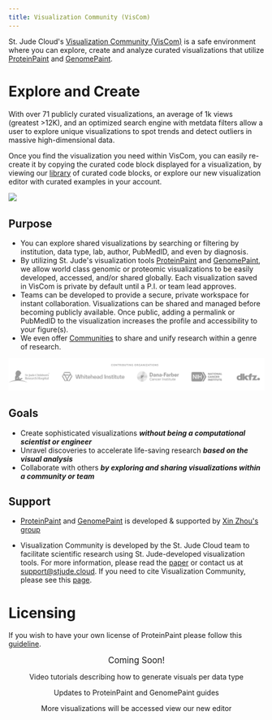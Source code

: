 ```yaml
---
title: Visualization Community (VisCom)
---
```


St. Jude Cloud's [Visualization Community (VisCom)](https://viz.stjude.cloud/) is a safe environment where you can explore, create and analyze curated visualizations that utilize [ProteinPaint](https://proteinpaint.stjude.org/) and [GenomePaint](https://genomepaint.stjude.cloud/). 


# Explore and Create
With over 71 publicly curated visualizations, an average of 1k views (greatest >12K), and an optimized search engine with metdata filters allow a user to explore unique visualizations to spot trends and detect outliers in massive high-dimensional data. 

Once you find the visualization you need within VisCom, you can easily re-create it by copying the curated code block displayed for a visualization, by viewing our [library](https://university.stjude.cloud/docs/visualization-community/basics) of curated code blocks, or explore our new visualization editor with curated examples in your account. 

![](./viz_home.gif)

## Purpose
* You can explore shared visualizations by searching or filtering by institution, data type, lab, author, PubMedID, and even by diagnosis. 
* By utilizing St. Jude's visualization tools [ProteinPaint](https://viz.stjude.cloud/tools/proteinpaint/) and [GenomePaint](https://viz.stjude.cloud/tools/genomepaint/), we allow world class genomic or proteomic visualizations to be easily developed, accessed, and/or shared globally. Each visualization saved in VisCom is private by default until a P.I. or team lead approves.
* Teams can be developed to provide a secure, private workspace for instant collaboration. Visualizations can be shared and managed before becoming publicly available. Once public, adding a permalink or PubMedID to the visualization increases the profile and accessibility to your figure(s). 
* We even offer [Communities](https://viz.stjude.cloud/communities) to share and unify research within a genre of research. 

![](./contributors.png)

## Goals
* Create sophisticated visualizations ***without being a computational scientist or engineer***
* Unravel discoveries to accelerate life-saving research ***based on the visual analysis***
* Collaborate with others ***by exploring and sharing visualizations within a community or team***

## Support
* [ProteinPaint](https://viz.stjude.cloud/tools/proteinpaint/) and [GenomePaint](https://viz.stjude.cloud/tools/genomepaint/) is developed & supported by [Xin Zhou's group](https://www.stjude.org/directory/z/xin-zhou.html)

* Visualization Community is developed by the St. Jude Cloud team to facilitate scientific research using St. Jude-developed visualization tools. For more information, please read the [paper](https://cancerdiscovery.aacrjournals.org/content/11/5/1082) or contact us at [support@stjude.cloud](support@stjude.cloud). If you need to cite Visualization Community, please see this [page](https://university.stjude.cloud/docs/citing-stjude-cloud/).

# Licensing 
If you wish to have your own license of ProteinPaint please follow this [guideline](https://www.stjude.org/research/why-st-jude/shared-resources/technology-licensing/technologies/proteinpaint-web-application-for-visualizing-genomic-data-sj-15-0021.html). 

<p align="center">
    <a style="font-size: larger" >Coming Soon!</a> 
<p align="center">
</a> Video tutorials describing how to generate visuals per data type</p>
<p align="center">
</a> Updates to ProteinPaint and GenomePaint guides</p>
<p align="center">
</a> More visualizations will be accessed view our new editor</a></p>

